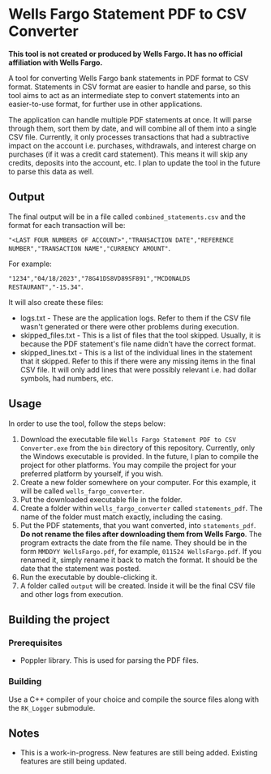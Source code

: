# Wells Fargo Statement PDF to CSV Converter
**This tool is not created or produced by Wells Fargo. It has no official affiliation with Wells Fargo.**

A tool for converting Wells Fargo bank statements in PDF format to CSV format. Statements in CSV format are easier to handle and parse, so this tool aims to act as an intermediate step to convert statements into an easier-to-use format, for further use in other applications.

The application can handle multiple PDF statements at once. It will parse through them, sort them by date, and will combine all of them into a single CSV file. Currently, it only processes transactions that had a subtractive impact on the account i.e. purchases, withdrawals, and interest charge on purchases (if it was a credit card statement). This means it will skip any credits, deposits into the account, etc. I plan to update the tool in the future to parse this data as well.

## Output
The final output will be in a file called `combined_statements.csv` and the format for each transaction will be:

`"<LAST FOUR NUMBERS OF ACCOUNT>","TRANSACTION DATE","REFERENCE NUMBER","TRANSACTION NAME","CURRENCY AMOUNT"`.

For example:

`"1234","04/18/2023","78G41DS8VD89SF891","MCDONALDS RESTAURANT","-15.34"`.

It will also create these files:
* logs.txt - These are the application logs. Refer to them if the CSV file wasn't generated or there were other problems during execution.
* skipped_files.txt - This is a list of files that the tool skipped. Usually, it is because the PDF statement's file name didn't have the correct format.
* skipped_lines.txt - This is a list of the individual lines in the statement that it skipped. Refer to this if there were any missing items in the final CSV file. It will only add lines that were possibly relevant i.e. had dollar symbols, had numbers, etc.

## Usage
In order to use the tool, follow the steps below:
1. Download the executable file `Wells Fargo Statement PDF to CSV Converter.exe` from the `bin` directory of this repository. Currently, only the Windows executable is provided. In the future, I plan to compile the project for other platforms. You may compile the project for your preferred platform by yourself, if you wish.
2. Create a new folder somewhere on your computer. For this example, it will be called `wells_fargo_converter`.
3. Put the downloaded executable file in the folder.
4. Create a folder within `wells_fargo_converter` called `statements_pdf`. The name of the folder must match exactly, including the casing.
5. Put the PDF statements, that you want converted, into `statements_pdf`. **Do not rename the files after downloading them from Wells Fargo**. The program extracts the date from the file name. They should be in the form `MMDDYY WellsFargo.pdf`, for example, `011524 WellsFargo.pdf`. If you renamed it, simply rename it back to match the format. It should be the date that the statement was posted.
6. Run the executable by double-clicking it.
7. A folder called `output` will be created. Inside it will be the final CSV file and other logs from execution.

## Building the project
### Prerequisites
* Poppler library. This is used for parsing the PDF files.

### Building
Use a C++ compiler of your choice and compile the source files along with the `RK_Logger` submodule.

## Notes
* This is a work-in-progress. New features are still being added. Existing features are still being updated.